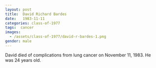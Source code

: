 ```yaml
---
layout: post
title:  David Richard Bardes
date:   1983-11-11
categories: class-of-1977
tags:  cancer
images:
  - /assets/class-of-1977/david-r-bardes-1.png
gender: male
---
```

David died of complications from lung cancer on November 11, 1983.  He was 24 years old.
